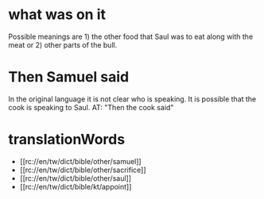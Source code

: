 # what was on it

Possible meanings are 1) the other food that Saul was to eat along with the meat or 2) other parts of the bull.

# Then Samuel said

In the original language it is not clear who is speaking. It is possible that the cook is speaking to Saul. AT: "Then the cook said"

# translationWords

* [[rc://en/tw/dict/bible/other/samuel]]
* [[rc://en/tw/dict/bible/other/sacrifice]]
* [[rc://en/tw/dict/bible/other/saul]]
* [[rc://en/tw/dict/bible/kt/appoint]]